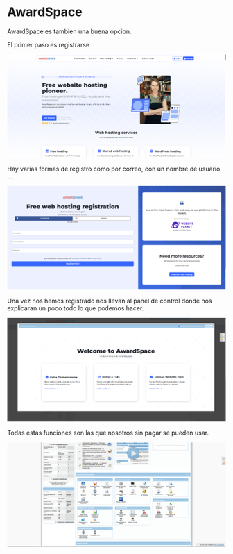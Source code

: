 # AwardSpace

AwardSpace es tambien una buena opcion.

El primer paso es registrarse

![AwardSpace](AwardSapce1.png)

Hay varias formas de registro como por correo, con un nombre de usuario ...

![AwardSpace](AwardSapce2.png)

Una vez nos hemos registrado nos llevan al panel de control donde nos explicaran un poco todo lo que podemos hacer.

![AwardSpace](AwardSapce3.png)

Todas estas funciones son las que nosotros sin pagar se pueden usar.

![AwardSpace](AwardSapce4.png)
